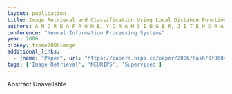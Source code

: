 ```yaml
---
layout: publication
title: Image Retrieval and Classification Using Local Distance Functions
authors: A N D R E A F R O M E, Y O R A M S I N G E R, J I T E N D R A M A L I K
conference: "Neural Information Processing Systems"
year: 2006
bibkey: frome2006image
additional_links:
  - {name: "Paper", url: "https://papers.nips.cc/paper/2006/hash/9f8684e630c4c30cad7b1f0935cd62ab-Abstract.html"}
tags: ['Image Retrieval', 'NEURIPS', 'Supervised']
---
```

Abstract Unavailable
